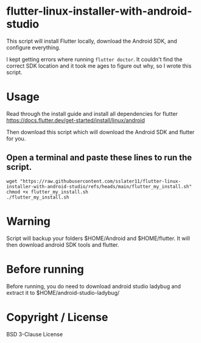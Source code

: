 # flutter-linux-installer-with-android-studio
This script will install Flutter locally, download the Android SDK, and configure everything.

I kept getting errors where running `flutter doctor`. It couldn't find the correct SDK location and it took me ages to figure out why, so I wrote this script.

# Usage
Read through the install guide and install all dependencies for flutter
https://docs.flutter.dev/get-started/install/linux/android

Then download this script which will download the Android SDK and flutter for you.

## Open a terminal and paste these lines to run the script.
```
wget "https://raw.githubusercontent.com/sslater11/flutter-linux-installer-with-android-studio/refs/heads/main/flutter_my_install.sh"
chmod +x flutter_my_install.sh
./flutter_my_install.sh
```

# Warning
Script will backup your folders $HOME/Android and $HOME/flutter. It will then download android SDK tools and flutter.

# Before running
Before running, you do need to download android studio ladybug and extract it to $HOME/android-studio-ladybug/

# Copyright / License
BSD 3-Clause License

